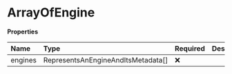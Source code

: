 # ArrayOfEngine

**Properties**

| Name    | Type                               | Required | Description |
| :------ | :--------------------------------- | :------- | :---------- |
| engines | RepresentsAnEngineAndItsMetadata[] | ❌       |             |

<!-- This file was generated by liblab | https://liblab.com/ -->
